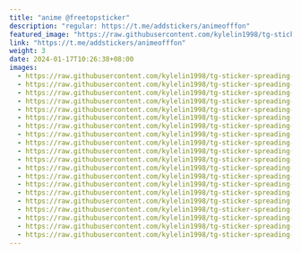 ```yaml
---
title: "anime @freetopsticker"
description: "regular: https://t.me/addstickers/animeofffon"
featured_image: "https://raw.githubusercontent.com/kylelin1998/tg-sticker-spreading-worldwide-images/main/img/959d2e7e-c583-4069-86ac-8f3e9ee17a91.jpg"
link: "https://t.me/addstickers/animeofffon"
weight: 3
date: 2024-01-17T10:26:38+08:00
images:
  - https://raw.githubusercontent.com/kylelin1998/tg-sticker-spreading-worldwide-images/main/img/959d2e7e-c583-4069-86ac-8f3e9ee17a91.jpg
  - https://raw.githubusercontent.com/kylelin1998/tg-sticker-spreading-worldwide-images/main/img/097fa8cc-f2e8-4793-946e-71ddc4e86b24.jpg
  - https://raw.githubusercontent.com/kylelin1998/tg-sticker-spreading-worldwide-images/main/img/eab06400-8912-4dd3-a295-aa16c718e74e.jpg
  - https://raw.githubusercontent.com/kylelin1998/tg-sticker-spreading-worldwide-images/main/img/b9848ef1-abca-4869-abfb-7f077c50cf2e.jpg
  - https://raw.githubusercontent.com/kylelin1998/tg-sticker-spreading-worldwide-images/main/img/786f2363-778c-48ef-934b-d38f222a07d3.jpg
  - https://raw.githubusercontent.com/kylelin1998/tg-sticker-spreading-worldwide-images/main/img/09f2ad9d-023f-4929-ac6e-a4f6e003d092.jpg
  - https://raw.githubusercontent.com/kylelin1998/tg-sticker-spreading-worldwide-images/main/img/c789f29f-8926-46ad-bcff-0ad100d2157d.jpg
  - https://raw.githubusercontent.com/kylelin1998/tg-sticker-spreading-worldwide-images/main/img/c32b41d5-d82e-42b4-848a-3a6e4c199810.jpg
  - https://raw.githubusercontent.com/kylelin1998/tg-sticker-spreading-worldwide-images/main/img/f759dc10-060f-4881-bffb-9b836b5f724b.jpg
  - https://raw.githubusercontent.com/kylelin1998/tg-sticker-spreading-worldwide-images/main/img/a28d6388-7c1d-4d7d-b887-ad6938770084.jpg
  - https://raw.githubusercontent.com/kylelin1998/tg-sticker-spreading-worldwide-images/main/img/76acaa3a-9a5b-4d2f-bff3-f44716cd386e.jpg
  - https://raw.githubusercontent.com/kylelin1998/tg-sticker-spreading-worldwide-images/main/img/6e6be019-819b-49a4-9869-ca1cfc1a3b2c.jpg
  - https://raw.githubusercontent.com/kylelin1998/tg-sticker-spreading-worldwide-images/main/img/146f53e7-22a1-43c3-b211-b71b6cb36d8d.jpg
  - https://raw.githubusercontent.com/kylelin1998/tg-sticker-spreading-worldwide-images/main/img/a98574c0-e85b-41cc-b027-011cadab5e76.jpg
  - https://raw.githubusercontent.com/kylelin1998/tg-sticker-spreading-worldwide-images/main/img/2c39c6f7-436c-41af-aad1-b373830f3b91.jpg
  - https://raw.githubusercontent.com/kylelin1998/tg-sticker-spreading-worldwide-images/main/img/228add61-886f-48f3-aa00-67fef2ba5390.jpg
  - https://raw.githubusercontent.com/kylelin1998/tg-sticker-spreading-worldwide-images/main/img/553f292a-9ec2-471c-afc0-b5e2c57b9f6b.jpg
  - https://raw.githubusercontent.com/kylelin1998/tg-sticker-spreading-worldwide-images/main/img/965155a8-aadd-4973-aa24-889b70d1342c.jpg
  - https://raw.githubusercontent.com/kylelin1998/tg-sticker-spreading-worldwide-images/main/img/2d022b1f-8f5e-412e-a5cf-b6fabe3021c1.jpg
  - https://raw.githubusercontent.com/kylelin1998/tg-sticker-spreading-worldwide-images/main/img/48dcbf31-9faf-4263-a5a5-9a63e188736a.jpg
---
```

